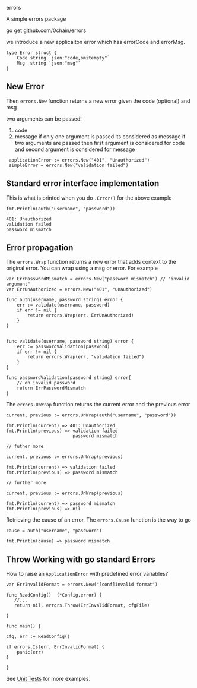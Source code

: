 errors

A simple errors package

go get github.com/0chain/errors

we introduce a new applicaiton error which has errorCode and errorMsg. 

```
type Error struct {
	Code string `json:"code,omitempty"`
	Msg  string `json:"msg"`
}
```

## New Error

Then `errors.New` function returns a new error given the code (optional) and msg

two arguments can be passed!
1. code
2. message
if only one argument is passed its considered as message
if two arguments are passed then
	first argument is considered for code and
	second argument is considered for message

```
 applicationError := errors.New("401", "Unauthorized")
 simpleError = errors.New("validation failed")
```


## Standard error interface implementation

This is what is printed when you do `.Error()` for the above example

```
fmt.Println(auth("username", "password"))

401: Unauthorized
validation failed
password mismatch
```

## Error propagation

The `errors.Wrap` function returns a new error that adds context to the original error. You can wrap using a msg or error. For example
```
var ErrPasswordMismatch = errors.New("password mismatch") // "invalid argument"
var ErrUnAuthorized = errors.New("401", "Unauthorized")

func auth(username, password string) error {
    err := validate(username, password)
    if err != nil {
        return errors.Wrap(err, ErrUnAuthorized)
    }
}


func validate(username, password string) error {
    err := passwordValidation(password)
    if err != nil {
        return errors.Wrap(err, "validation failed")
    }
}

func passwordValidation(password string) error{
    // on invalid password
    return ErrPasswordMismatch
}

```

The `errors.UnWrap` function returns the current error and the previous error

```
current, previous := errors.UnWrap(auth("username", "password"))

fmt.Println(current) => 401: Unauthorized
fmt.Println(previous) => validation failed
                         password mismatch

// futher more

current, previous := errors.UnWrap(previous)

fmt.Println(current) => validation failed
fmt.Println(previous) => password mismatch

// further more

current, previous := errors.UnWrap(previous)

fmt.Println(current) => password mismatch
fmt.Println(previous) => nil
```

Retrieving the cause of an error, The `errors.Cause` function is the way to go

```
cause = auth("username", "password")

fmt.Println(cause) => password mismatch

```

## Throw Working with go standard Errors

How to raise an `ApplicationError` with predefined error variables?

```
var ErrInvalidFormat = errors.New("[conf]invalid format")

func ReadConfig()  (*Config,error) {
   //...
   return nil, errors.Throw(ErrInvalidFormat, cfgFile)

}

func main() {

cfg, err := ReadConfig() 

if errors.Is(err, ErrInvalidFormat) {
    panic(err)
}

}

```

See [Unit Tests](throw_test.go) for more examples.



